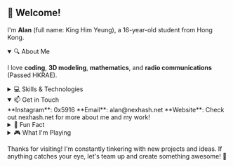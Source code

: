 ## 👋 Welcome!

I'm **Alan** (full name: King Him Yeung), a 16-year-old student from Hong Kong.

<details open>
  <summary>🔍 About Me</summary>
  
  I love **coding**, **3D modeling**, **mathematics**, and **radio communications** (Passed HKRAE).
</details>

<details>
  <summary>💻 Skills & Technologies</summary>
  
  **Languages**: Python, Kotlin, Java, TypeScript (skipped JavaScript lol)  
  **Frameworks & Tools**: FastAPI, Spring, React  
  **Machine Learning**: Diving into ML algorithms and building them with PyTorch  
  **Databases**: PostgreSQL and MongoDB
</details>

<details open>
  <summary>📫 Get in Touch</summary>
  **Instagram**: 0x5916
  **Email**: alan@nexhash.net
  **Website**: Check out nexhash.net for more about me and my work!
</details>

<details>
  <summary>🎉 Fun Fact</summary>
  
  My coding adventure began in 2021 on my first laptop - FUJITSU U537 with an Intel i5-7200U CPU.

  **Fun part**: the CPU's device ID is 0x5916, which became my GitHub username! (Bonus: No one’s spotted that easter egg yet)
</details>

<details>
  <summary>🎮 What I'm Playing</summary>
  
  When I'm not glued to my code editor, I'm gaming hard:  
  
  **Music Games:** Arcaea, Phigros, ADOFAI, Paradigm:Reboot  
  **Zenless Zone Zero**  
  **Shapez 2** (a factory-building game all about shapes)  
  
  - A mix of visual novel games
</details>

Thanks for visiting! I'm constantly tinkering with new projects and ideas. If anything catches your eye, let's team up and create something awesome! 🚀

